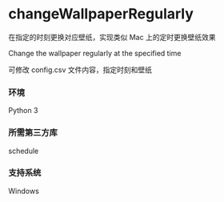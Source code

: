 # changeWallpaperRegularly
在指定的时刻更换对应壁纸，实现类似 Mac 上的定时更换壁纸效果

Change the wallpaper regularly at the specified time

可修改 config.csv 文件内容，指定时刻和壁纸

### 环境
Python 3

### 所需第三方库
schedule

### 支持系统
Windows
